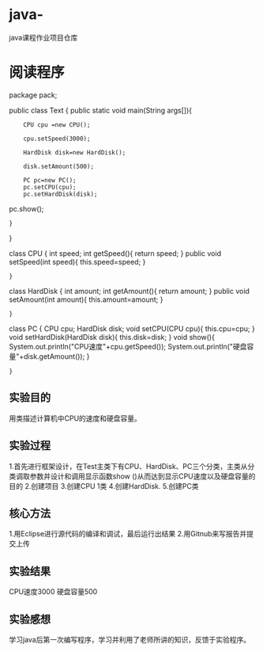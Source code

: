 # java-
java课程作业项目仓库

# 阅读程序
package pack;

 public class Text {
	public static void main(String args[]){
		
		CPU cpu =new CPU();
		
		cpu.setSpeed(3000);
		
		HardDisk disk=new HardDisk();
		
		disk.setAmount(500);
		
		PC pc=new PC();
		pc.setCPU(cpu);
		pc.setHardDisk(disk);
pc.show();
		
	}

}
 
 class CPU {
		int speed;
		int getSpeed(){
			return speed;
		}
		public void setSpeed(int speed){
			this.speed=speed;
		}

	}
 
class HardDisk {
		int amount;
		int getAmount(){
			return amount;
		}
		public void setAmount(int amount){
			this.amount=amount;
		}

	}
 
 class PC {
		CPU cpu;
		HardDisk disk;
		void setCPU(CPU cpu){
			this.cpu=cpu;
		}
		void setHardDisk(HardDisk disk){
			this.disk=disk;	
		}
		void show(){
			System.out.println("CPU速度"+cpu.getSpeed());
			System.out.println("硬盘容量"+disk.getAmount());
		}

	}
		
## 实验目的
用类描述计算机中CPU的速度和硬盘容量。

## 实验过程

1.首先进行框架设计，在Test主类下有CPU、HardDisk、PC三个分类，主类从分类调取参数并设计和调用显示函数show ()从而达到显示CPU速度以及硬盘容量的目的
2.创建项目
3.创建CPU 1类
4.创建HardDisk. 
5.创建PC类

## 核心方法

1.用Eclipse进行源代码的编译和调试，最后运行出结果
2.用Gitnub来写报告并提交上传

## 实验结果

CPU速度3000
硬盘容量500

## 实验感想
学习java后第一次编写程序，学习并利用了老师所讲的知识，反馈于实验程序。


